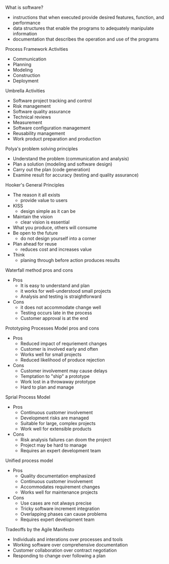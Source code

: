 What is software?
- instructions that when executed provide desired features, function, and performance 
- data structures that enable the programs to adequately manipulate information 
- documentation that describes the operation and use of the programs 

Process Framework Activities
- Communication 
- Planning 
- Modeling 
- Construction 
- Deployment 

Umbrella Activities
- Software project tracking and control 
- Risk management 
- Software quality assurance 
- Technical reviews 
- Measurement 
- Software configuration management 
- Reusability management 
- Work product preparation and production 

Polya's problem solving principles 
- Understand the problem (communication and analysis) 
- Plan a solution (modeling and software design)
- Carry out the plan (code generation)
- Examine result for accuracy (testing and quality assurance)

Hooker's General Principles 
- The reason it all exists 
	- provide value to users
- KISS
	- design simple as it can be 
- Maintain the vision 
	- clear vision is essential 
- What you produce, others will consume 
- Be open to the future 
	- do not design yourself into a corner 
- Plan ahead for reuse 
	- reduces cost and increases value 
- Think 
	- planing through before action produces results 

Waterfall method pros and cons 
- Pros 
	- It is easy to understand and plan 
	- it works for well-understood small projects 
	- Analysis and testing is straightforward
- Cons 
	- it does not accommodate change well 
	- Testing occurs late in the process
	- Customer approval is at the end 

Prototyping Processes Model pros and cons 
- Pros 
	- Reduced impact of requriement changes 
	- Customer is involved early and often 
	- Works well for small projects 
	- Reduced likelihood of produce rejection 
- Cons 
	- Customer involvement may cause delays 
	- Temptation to "ship" a prototype 
	- Work lost in a throwaway prototype 
	- Hard to plan and manage 

Sprial Process Model 
- Pros 
	- Continuous customer involvement 
	- Development risks are managed
	- Suitable for large, complex projects
	- Work well for extensible products 
- Cons 
	- Risk analysis failures can doom the project 
	- Project may be hard to manage 
	- Requires an expert development team 

Unified process model 
- Pros
	- Quality documentation emphasized 
	- Continuous customer involvement 
	- Accommodates requirement changes 
	- Works well for maintenance projects 
- Cons 
	- Use cases are not always precise 
	- Tricky software increment integration 
	- Overlapping phases can cause problems 
	- Requires expert development team 

Tradeoffs by the Agile Manifesto 
- Individuals and interations over processes and tools 
- Working software over comprehensive documentation 
- Customer collaboration over contract negotiation 
- Responding to change over following a plan 





